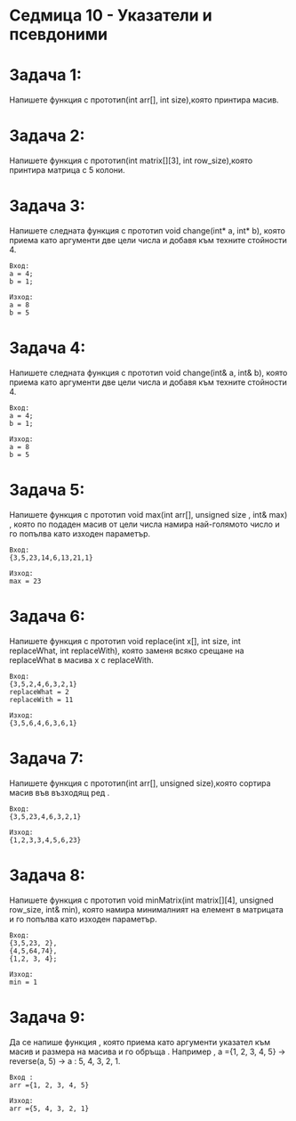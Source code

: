 # Седмица 10 - Указатели и псевдоними

Задача 1:
=
Напишете функция с прототип(int arr[], int size),която принтира масив.

Задача 2:
=
Напишете функция с прототип(int matrix[][3], int row_size),която принтира матрица с 5 колони.

Задача 3:
=
Напишете следната функция с прототип void change(int* a, int* b), която
приема като аргументи две цели числа и добавя към техните стойности 4.
```
Вход: 
a = 4;
b = 1;

Изход: 
a = 8
b = 5

```

Задача 4:
=
Напишете следната функция с прототип void change(int& a, int& b), която
приема като аргументи две цели числа и добавя към техните стойности 4.
```
Вход: 
a = 4;
b = 1;

Изход: 
a = 8
b = 5

```

Задача 5:
=
Напишете функция с прототип void max(int arr[], unsigned size , int& max) , коятo по подаден масив от цели числа намира най-голямото число и го попълва като изходен параметър.
```
Вход: 
{3,5,23,14,6,13,21,1}

Изход: 
max = 23

```

Задача 6:
=
Напишете функция с прототип void replace(int x[], int size, int replaceWhat, int replaceWith), която заменя всяко срещане на replaceWhat в масива x с replaceWith.
```
Вход: 
{3,5,2,4,6,3,2,1}
replaceWhat = 2
replaceWith = 11

Изход: 
{3,5,6,4,6,3,6,1}
```

Задача 7:
=
Напишете функция с прототип(int arr[], unsigned size),която сортира масив във възходящ ред .
```
Вход: 
{3,5,23,4,6,3,2,1}

Изход: 
{1,2,3,3,4,5,6,23}

```

Задача 8:
=
Напишете функция с прототип void minMatrix(int matrix[][4], unsigned row_size, int& min), която намира минималният на елемент в матрицата и го попълва като изходен параметър.
```
Вход: 
{3,5,23, 2},
{4,5,64,74},
{1,2, 3, 4};

Изход: 
min = 1

```

Задача 9:
=
Да се напише функция , която приема като аргументи указател към масив и размера на масива и го обръща . Например , а ={1, 2, 3, 4, 5} → reverse(a, 5) → a : 5, 4, 3, 2, 1.

```
Вход :
аrr ={1, 2, 3, 4, 5}

Изход:
аrr ={5, 4, 3, 2, 1}
```
